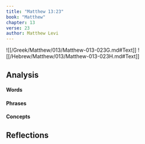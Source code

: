 ```yaml
---
title: "Matthew 13:23"
book: "Matthew"
chapter: 13
verse: 23
author: Matthew Levi
---
```

![[/Greek/Matthew/013/Matthew-013-023G.md#Text]]
![[/Hebrew/Matthew/013/Matthew-013-023H.md#Text]]

## Analysis

#### Words

#### Phrases

#### Concepts

## Reflections

